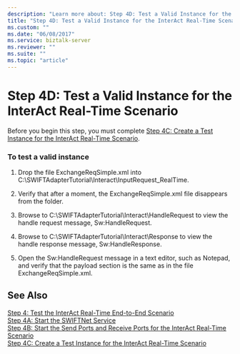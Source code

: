 ```yaml
---
description: "Learn more about: Step 4D: Test a Valid Instance for the InterAct Real-Time Scenario"
title: "Step 4D: Test a Valid Instance for the InterAct Real-Time Scenario"
ms.custom: ""
ms.date: "06/08/2017"
ms.service: biztalk-server
ms.reviewer: ""
ms.suite: ""
ms.topic: "article"
---
```

# Step 4D: Test a Valid Instance for the InterAct Real-Time Scenario
Before you begin this step, you must complete [Step 4C: Create a Test Instance for the InterAct Real-Time Scenario](../../adapters-and-accelerators/fileact-interact/step-4c-create-a-test-instance-for-the-interact-real-time-scenario.md).  
  
### To test a valid instance  
  
1.  Drop the file ExchangeReqSimple.xml into C:\SWIFTAdapterTutorial\Interact\InputRequest_RealTime.  
  
2.  Verify that after a moment, the ExchangeReqSimple.xml file disappears from the folder.  
  
3.  Browse to C:\SWIFTAdapterTutorial\Interact\HandleRequest to view the handle request message, Sw:HandleRequest.  
  
4.  Browse to C:\SWIFTAdapterTutorial\Interact\Response to view the handle response message, Sw:HandleResponse.  
  
5.  Open the Sw:HandleRequest message in a text editor, such as Notepad, and verify that the payload section is the same as in the file ExchangeReqSimple.xml.  
  
## See Also  
 [Step 4: Test the InterAct Real-Time End-to-End Scenario](../../adapters-and-accelerators/fileact-interact/step-4-test-the-interact-real-time-end-to-end-scenario.md)   
 [Step 4A: Start the SWIFTNet Service](../../adapters-and-accelerators/fileact-interact/step-4a-start-the-swiftnet-service.md)   
 [Step 4B: Start the Send Ports and Receive Ports for the InterAct Real-Time Scenario](../../adapters-and-accelerators/fileact-interact/step-4b-start-the-send-and-receive-ports-for-interact-real-time-scenario.md)   
 [Step 4C: Create a Test Instance for the InterAct Real-Time Scenario](../../adapters-and-accelerators/fileact-interact/step-4c-create-a-test-instance-for-the-interact-real-time-scenario.md)

